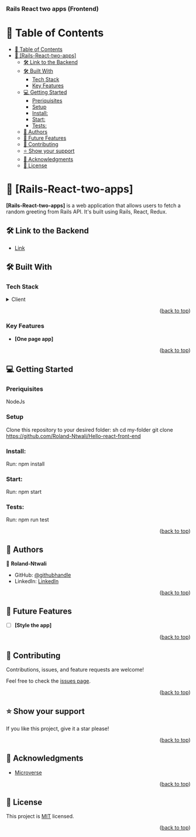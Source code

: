 <a name="readme-top"></a>

  <h3><b>Rails React two apps (Frontend)</b></h3>

# 📗 Table of Contents

- [📗 Table of Contents](#-table-of-contents)
- [📖 \[Rails-React-two-apps\] ](#-rails-react-two-apps-)
  - [🛠 Link to the Backend ](#-link-to-the-backend-)
  - [🛠 Built With ](#-built-with-)
    - [Tech Stack ](#tech-stack-)
    - [Key Features ](#key-features-)
  - [💻 Getting Started ](#-getting-started-)
    - [Preriquisites](#preriquisites)
    - [Setup](#setup)
    - [Install:](#install)
    - [Start:](#start)
    - [Tests:](#tests)
  - [👥 Authors ](#-authors-)
  - [🔭 Future Features ](#-future-features-)
  - [🤝 Contributing ](#-contributing-)
  - [⭐️ Show your support ](#️-show-your-support-)
  - [🙏 Acknowledgments ](#-acknowledgments-)
  - [📝 License ](#-license-)

# 📖 [Rails-React-two-apps] <a name="about-project"></a>

**[Rails-React-two-apps]** is a web application that allows users to fetch a random greeting from Rails API. It's built using Rails, React, Redux.

## 🛠 Link to the Backend <a name="back-end"></a>

- [Link](https://github.com/Roland-Ntwali/Hello_rails_backend)

## 🛠 Built With <a name="built-with"></a>

### Tech Stack <a name="tech-stack"></a>

<details>
<summary>Client</summary>
  <ul>
    <li><a href="#">React</a></li>
    <li><a href="#">Redux</a></li>
  </ul>
</details>

<p align="right">(<a href="#readme-top">back to top</a>)</p>

### Key Features <a name="key-features"></a>

- **[One page app]**

<p align="right">(<a href="#readme-top">back to top</a>)</p>


## 💻 Getting Started <a name="getting-started"></a>

### Preriquisites

NodeJs

### Setup

Clone this repository to your desired folder:
sh
cd my-folder
git clone https://github.com/Roland-Ntwali/Hello-react-front-end

### Install:

Run: npm install

### Start:
Run: npm start

### Tests:

Run: npm run test

<p align="right">(<a href="#readme-top">back to top</a>)</p>

## 👥 Authors <a name="authors"></a>

👤 **Roland-Ntwali**

- GitHub: [@githubhandle](https://github.com/Roland-Ntwali)
- LinkedIn: [LinkedIn](https://www.linkedin.com/in/roland-ntwali/)

<p align="right">(<a href="#readme-top">back to top</a>)</p>

## 🔭 Future Features <a name="future-features"></a>

- [ ] **[Style the app]**

<p align="right">(<a href="#readme-top">back to top</a>)</p>

## 🤝 Contributing <a name="contributing"></a>

Contributions, issues, and feature requests are welcome!

Feel free to check the [issues page](https://github.com/Roland-Ntwali/Hello-react-front-end.git).

<p align="right">(<a href="#readme-top">back to top</a>)</p>

## ⭐️ Show your support <a name="support"></a>

If you like this project, give it a star please!

<p align="right">(<a href="#readme-top">back to top</a>)</p>

## 🙏 Acknowledgments <a name="acknowledgements"></a>

 <ul>
    <li><a href="https://www.microverse.org/">Microverse</a></li>
  </ul>

<p align="right">(<a href="#readme-top">back to top</a>)</p>

## 📝 License <a name="license"></a>

This project is [MIT](./LICENSE.md) licensed.

<p align="right">(<a href="#readme-top">back to top</a>)</p>